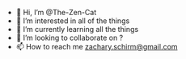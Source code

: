 - 👋 Hi, I’m @The-Zen-Cat
- 👀 I’m interested in all of the things
- 🌱 I’m currently learning all the things
- 💞️ I’m looking to collaborate on ?
- 📫 How to reach me zachary.schirm@gmail.com

<!---
The-Zen-Cat/The-Zen-Cat is a ✨ special ✨ repository because its `README.md` (this file) appears on your GitHub profile.
You can click the Preview link to take a look at your changes.
--->
